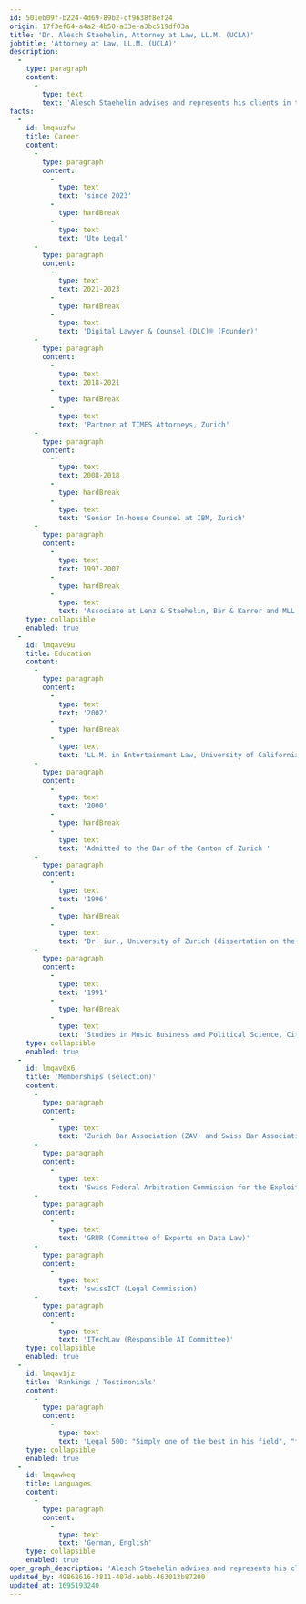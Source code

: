 ```yaml
---
id: 501eb09f-b224-4d69-89b2-cf9638f8ef24
origin: 17f3ef64-a4a2-4b50-a33e-a3bc519df03a
title: 'Dr. Alesch Staehelin, Attorney at Law, LL.M. (UCLA)'
jobtitle: 'Attorney at Law, LL.M. (UCLA)'
description:
  -
    type: paragraph
    content:
      -
        type: text
        text: 'Alesch Staehelin advises and represents his clients in the areas of Data, IT/IP & Media: He drafts, reviews, and negotiates con-tracts of all kinds (especially complex, time-critical and cross-border tech deals), he advises on data protection, IT security, digital transformation, new technologies (e.g., AI and IoT), social media, e-commerce, copyright, entertainment and media law, trade-mark, design and patent law (including know-how protection) and competition law., he mediates in contentious projects, and he conducts court and arbitration proceedings. Alesch is a lecturer at various Swiss universities and a former journalist (including NZZ).'
facts:
  -
    id: lmqauzfw
    title: Career
    content:
      -
        type: paragraph
        content:
          -
            type: text
            text: 'since 2023'
          -
            type: hardBreak
          -
            type: text
            text: 'Uto Legal'
      -
        type: paragraph
        content:
          -
            type: text
            text: 2021-2023
          -
            type: hardBreak
          -
            type: text
            text: 'Digital Lawyer & Counsel (DLC)® (Founder)'
      -
        type: paragraph
        content:
          -
            type: text
            text: 2018-2021
          -
            type: hardBreak
          -
            type: text
            text: 'Partner at TIMES Attorneys, Zurich'
      -
        type: paragraph
        content:
          -
            type: text
            text: 2008-2018
          -
            type: hardBreak
          -
            type: text
            text: 'Senior In-house Counsel at IBM, Zurich'
      -
        type: paragraph
        content:
          -
            type: text
            text: 1997-2007
          -
            type: hardBreak
          -
            type: text
            text: 'Associate at Lenz & Staehelin, Bär & Karrer and MLL Legal, Zurich'
    type: collapsible
    enabled: true
  -
    id: lmqav09u
    title: Education
    content:
      -
        type: paragraph
        content:
          -
            type: text
            text: '2002'
          -
            type: hardBreak
          -
            type: text
            text: 'LL.M. in Entertainment Law, University of California, Los Angeles (UCLA School of Law)'
      -
        type: paragraph
        content:
          -
            type: text
            text: '2000'
          -
            type: hardBreak
          -
            type: text
            text: 'Admitted to the Bar of the Canton of Zurich '
      -
        type: paragraph
        content:
          -
            type: text
            text: '1996'
          -
            type: hardBreak
          -
            type: text
            text: 'Dr. iur., University of Zurich (dissertation on the TRIPS Agreement; magna cum laude; 2nd ed. since 1999)'
      -
        type: paragraph
        content:
          -
            type: text
            text: '1991'
          -
            type: hardBreak
          -
            type: text
            text: 'Studies in Music Business and Political Science, City University of New York'
    type: collapsible
    enabled: true
  -
    id: lmqav0x6
    title: 'Memberships (selection)'
    content:
      -
        type: paragraph
        content:
          -
            type: text
            text: 'Zurich Bar Association (ZAV) and Swiss Bar Association (SAV)'
      -
        type: paragraph
        content:
          -
            type: text
            text: 'Swiss Federal Arbitration Commission for the Exploitation of Copyright and Related Rights (ESchK)'
      -
        type: paragraph
        content:
          -
            type: text
            text: 'GRUR (Committee of Experts on Data Law)'
      -
        type: paragraph
        content:
          -
            type: text
            text: 'swissICT (Legal Commission)'
      -
        type: paragraph
        content:
          -
            type: text
            text: 'ITechLaw (Responsible AI Committee)'
    type: collapsible
    enabled: true
  -
    id: lmqav1jz
    title: 'Rankings / Testimonials'
    content:
      -
        type: paragraph
        content:
          -
            type: text
            text: 'Legal 500: "Simply one of the best in his field", "fantastic … for data, IT/IP & media and beyond providing great value for rea-sonable prices", listed in the chapters "Data Privacy & Protection", "TMT" and "IP". Who’s Who Legal (WWL): Leading attorney in "Data Law", "possesses a brilliant mind" and "has substantial experience with all types of data-related contracts". The Best Lawyers in Switzerland: Recommended for "Information Technology Law", "Outsourcing Law" and "Technology Law".'
    type: collapsible
    enabled: true
  -
    id: lmqawkeq
    title: Languages
    content:
      -
        type: paragraph
        content:
          -
            type: text
            text: 'German, English'
    type: collapsible
    enabled: true
open_graph_description: 'Alesch Staehelin advises and represents his clients in the areas of Data, IT/IP & Media: He drafts, reviews, and negotiates con-tracts of all kinds (especially complex, time-critical and cross-border tech deals), he advises on data protection, IT security, digital transformation, new technologies (e.g., AI and IoT), social media, e-commerce, copyright, entertainment and media law, trade-mark, design and patent law (including know-how protection) and competition law., he mediates in contentious projects, and he conducts court and arbitration proceedings. Alesch is a lecturer at various Swiss universities and a former journalist (including NZZ).'
updated_by: 49862616-3811-407d-aebb-463013b87200
updated_at: 1695193240
---
```

